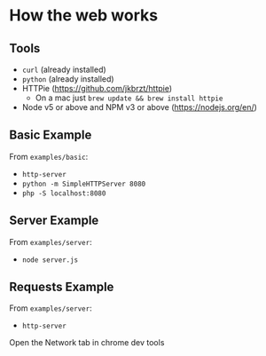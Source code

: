 # How the web works

## Tools

* `curl` (already installed)
* `python` (already installed)
* HTTPie (https://github.com/jkbrzt/httpie)
  * On a mac just `brew update && brew install httpie`
* Node v5 or above and NPM v3 or above (https://nodejs.org/en/)

## Basic Example

From `examples/basic`:

* `http-server`
* `python -m SimpleHTTPServer 8080`
* `php -S localhost:8080`

## Server Example

From `examples/server`:

* `node server.js`

## Requests Example

From `examples/server`:

* `http-server`

Open the Network tab in chrome dev tools
